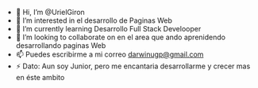 - 👋 Hi, I’m @UrielGiron
- 👀 I’m interested in el desarrollo de Paginas Web
- 🌱 I’m currently learning Desarrollo Full Stack Develooper
- 💞️ I’m looking to collaborate on en el area que ando aprenidendo desarrollando paginas Web 
- 📫 Puedes escribirme a mi correo darwinugp@gmail.com
- ⚡ Dato: Aun soy Junior, pero me encantaria desarrollarme y crecer mas en éste ambito

<!---
UrielGiron/UrielGiron is a ✨ special ✨ repository because its `README.md` (this file) appears on your GitHub profile.
You can click the Preview link to take a look at your changes.
--->
